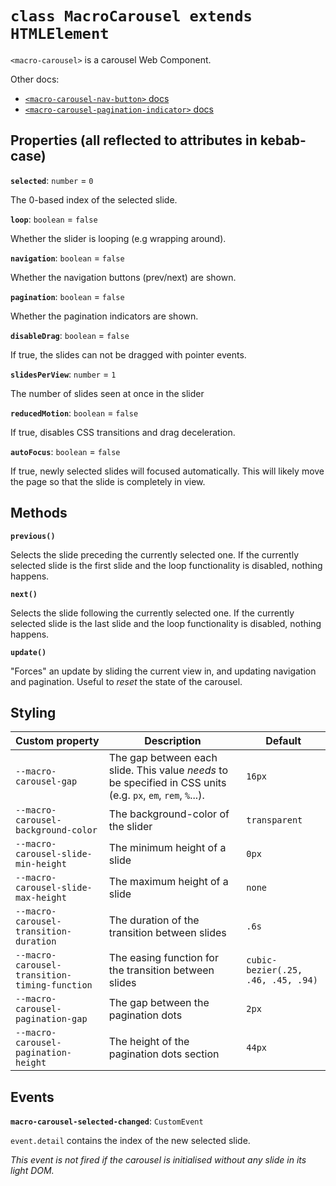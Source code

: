 # `class MacroCarousel extends HTMLElement`

`<macro-carousel>` is a carousel Web Component.

Other docs:

- [`<macro-carousel-nav-button>` docs](./macro-carousel-nav-button.md)
- [`<macro-carousel-pagination-indicator>` docs](./macro-carousel-pagination-indicator.md)

## Properties (all reflected to attributes in kebab-case)

**`selected`**: `number` = `0`

The 0-based index of the selected slide.


**`loop`**: `boolean` = `false`

Whether the slider is looping (e.g wrapping around).


**`navigation`**: `boolean` = `false`

Whether the navigation buttons (prev/next) are shown.


**`pagination`**: `boolean` = `false`

Whether the pagination indicators are shown.


**`disableDrag`**: `boolean` = `false`

If true, the slides can not be dragged with pointer events.


**`slidesPerView`**: `number` = `1`

The number of slides seen at once in the slider


**`reducedMotion`**: `boolean` = `false`

If true, disables CSS transitions and drag deceleration.


**`autoFocus`**: `boolean` = `false`

If true, newly selected slides will focused automatically. This will likely move the page so that the slide is completely in view.


## Methods

**`previous()`**

Selects the slide preceding the currently selected one.
If the currently selected slide is the first slide and the loop
functionality is disabled, nothing happens.

**`next()`**

Selects the slide following the currently selected one.
If the currently selected slide is the last slide and the loop
functionality is disabled, nothing happens.


**`update()`**

"Forces" an update by sliding the current view in, and updating
navigation and pagination. Useful to *reset* the state of the carousel.


## Styling

| Custom property | Description | Default |
| --- | --- | --- |
| `--macro-carousel-gap` | The gap between each slide. This value *needs* to be specified in CSS units (e.g. `px`, `em`, `rem`, `%`...). | `16px` |
| `--macro-carousel-background-color` | The background-color of the slider | `transparent` |
| `--macro-carousel-slide-min-height` | The minimum height of a slide | `0px` |
| `--macro-carousel-slide-max-height` | The maximum height of a slide | `none` |
| `--macro-carousel-transition-duration` | The duration of the transition between slides | `.6s` |
| `--macro-carousel-transition-timing-function` | The easing function for the transition between slides | `cubic-bezier(.25, .46, .45, .94)` |
| `--macro-carousel-pagination-gap` | The gap between the pagination dots | `2px` |
| `--macro-carousel-pagination-height` | The height of the pagination dots section | `44px` |

## Events

**`macro-carousel-selected-changed`**: `CustomEvent`

`event.detail` contains the index of the new selected slide.

*This event is not fired if the carousel is initialised without any slide in its light DOM.*
